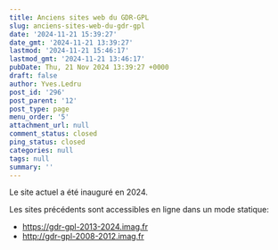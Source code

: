 ```yaml
---
title: Anciens sites web du GDR-GPL
slug: anciens-sites-web-du-gdr-gpl
date: '2024-11-21 15:39:27'
date_gmt: '2024-11-21 13:39:27'
lastmod: '2024-11-21 15:46:17'
lastmod_gmt: '2024-11-21 13:46:17'
pubDate: Thu, 21 Nov 2024 13:39:27 +0000
draft: false
author: Yves.Ledru
post_id: '296'
post_parent: '12'
post_type: page
menu_order: '5'
attachment_url: null
comment_status: closed
ping_status: closed
categories: null
tags: null
summary: ''
---
```


Le site actuel a été inauguré en 2024.

Les sites précédents sont accessibles en ligne dans un mode statique:

  * <https://gdr-gpl-2013-2024.imag.fr>
  * <http://gdr-gpl-2008-2012.imag.fr>


